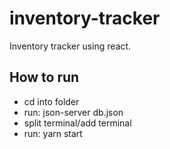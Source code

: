 # inventory-tracker
Inventory tracker using react.

## How to run
- cd into folder
- run: json-server db.json
- split terminal/add terminal
- run: yarn start